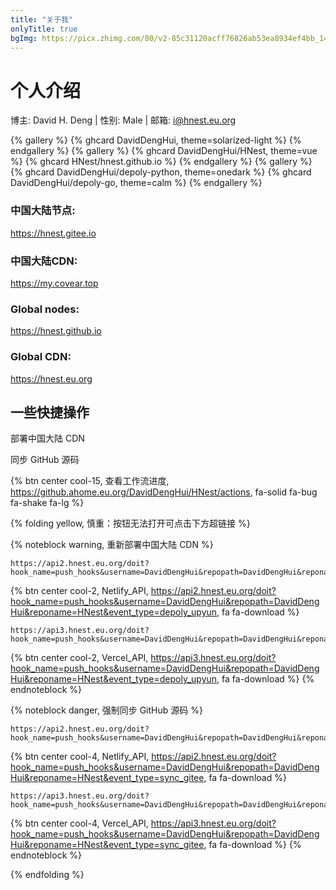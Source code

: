 ```yaml
---
title: "关于我"
onlyTitle: true
bgImg: https://picx.zhimg.com/80/v2-85c31120acff76826ab53ea8934ef4bb_1440w.webp
---
```


<link href="https://cdn.bootcdn.net/ajax/libs/fancybox/3.5.7/jquery.fancybox.min.css" rel="stylesheet" />
<script src="https://cdn.bootcdn.net/ajax/libs/fancybox/3.5.7/jquery.fancybox.min.js"></script>

# 个人介绍
博主: David H. Deng | 性别: Male | 邮箱: i@hnest.eu.org

{% gallery %}
  {% ghcard DavidDengHui, theme=solarized-light %}
{% endgallery %}
{% gallery %}
  {% ghcard DavidDengHui/HNest, theme=vue %}
  {% ghcard HNest/hnest.github.io %}
{% endgallery %}
{% gallery %}
  {% ghcard DavidDengHui/depoly-python, theme=onedark %}
  {% ghcard DavidDengHui/depoly-go, theme=calm %}
{% endgallery %}

### 中国大陆节点: 
<https://hnest.gitee.io>
### 中国大陆CDN: 
<https://my.covear.top>
### Global nodes: 
<https://hnest.github.io>
### Global CDN: 
<https://hnest.eu.org>

## 一些快捷操作

<span class="btn center cool-11"><a data-fancybox data-src="#dialog-content01" class="button" target="_blank" rel="noopener" title="部署中国大陆 CDN" data-pjax-state="external"><i class="fa-solid fa-code-compare fa-shake fa-2xl"></i>部署中国大陆 CDN</a></span>

<span class="btn center cool-5"><a data-fancybox data-src="#dialog-content02" class="button" target="_blank" rel="noopener" title="同步 GitHub 源码" data-pjax-state="external"><i class="fa-brands fa-github fa-shake fa-2xl"></i>同步 GitHub 源码</a></span>

{% btn center cool-15, 查看工作流进度, https://github.ahome.eu.org/DavidDengHui/HNest/actions, fa-solid fa-bug fa-shake fa-lg %}

{% folding yellow, 慎重：按钮无法打开可点击下方超链接 %}

{% noteblock warning, 重新部署中国大陆 CDN %}
```
https://api2.hnest.eu.org/doit?hook_name=push_hooks&username=DavidDengHui&repopath=DavidDengHui&reponame=HNest&event_type=depoly_upyun
```
  {% btn center cool-2, Netlify_API, https://api2.hnest.eu.org/doit?hook_name=push_hooks&username=DavidDengHui&repopath=DavidDengHui&reponame=HNest&event_type=depoly_upyun, fa fa-download %}
```
https://api3.hnest.eu.org/doit?hook_name=push_hooks&username=DavidDengHui&repopath=DavidDengHui&reponame=HNest&event_type=depoly_upyun
```
  {% btn center cool-2, Vercel_API, https://api3.hnest.eu.org/doit?hook_name=push_hooks&username=DavidDengHui&repopath=DavidDengHui&reponame=HNest&event_type=depoly_upyun, fa fa-download %}
{% endnoteblock %}

{% noteblock danger, 强制同步 GitHub 源码 %}
```
https://api2.hnest.eu.org/doit?hook_name=push_hooks&username=DavidDengHui&repopath=DavidDengHui&reponame=HNest&event_type=sync_gitee
```
  {% btn center cool-4, Netlify_API, https://api2.hnest.eu.org/doit?hook_name=push_hooks&username=DavidDengHui&repopath=DavidDengHui&reponame=HNest&event_type=sync_gitee, fa fa-download %} 
```
https://api3.hnest.eu.org/doit?hook_name=push_hooks&username=DavidDengHui&repopath=DavidDengHui&reponame=HNest&event_type=sync_gitee
```
  {% btn center cool-4, Vercel_API, https://api3.hnest.eu.org/doit?hook_name=push_hooks&username=DavidDengHui&repopath=DavidDengHui&reponame=HNest&event_type=sync_gitee, fa fa-download %} 
{% endnoteblock %}

{% endfolding %}

<div id="dialog-content01" style="display:none;max-width:500px;">
  <h1 style="color:red;">将会强制重新部署中国大陆 CDN！</h1>
  <br><br>
  <a href="https://api2.hnest.eu.org/doit?hook_name=push_hooks&username=DavidDengHui&repopath=DavidDengHui&reponame=HNest&event_type=depoly_upyun" target="_blank" title="部署中国大陆 CDN" data-fancybox data-type="iframe" data-width="300" data-height="300" data-preload="false">确认继续 →</a>
  <br><br>
  <a href="https://github.ahome.eu.org/DavidDengHui/HNest/actions/workflows/depoly_upyun.yml" target="_blank" title="部署中国大陆 CDN">查看部署进度 🥳</a>
  <br><br>
  <a target="_blank" href="https://github.ahome.eu.org/DavidDengHui/HNest/actions/workflows/depoly_upyun.yml" title="部署又拍云"><img src="https://github.ahome.eu.org/DavidDengHui/HNest/actions/workflows/depoly_upyun.yml/badge.svg" class="lazyload"></a>
</div>

<div id="dialog-content02" style="display:none;max-width:500px;">
  <h1 style="color:red;">将会强制同步覆盖 GitHub 源码！</h1>
  <br><br>
  <a href="https://api2.hnest.eu.org/doit?hook_name=push_hooks&username=DavidDengHui&repopath=DavidDengHui&reponame=HNest&event_type=sync_gitee" target="_blank" title="同步 GitHub 源码" data-fancybox data-type="iframe" data-width="300" data-height="300" data-preload="false">确认继续 →</a>
  <br><br>
  <a href="https://github.ahome.eu.org/DavidDengHui/HNest/actions/workflows/sync_gitee.yml" target="_blank" title="部署中国大陆 CDN">查看同步进度 🥳</a>
  <br><br>
  <a target="_blank" href="https://github.ahome.eu.org/DavidDengHui/HNest/actions/workflows/sync_gitee.yml" title="同步码云"><img src="https://github.ahome.eu.org/DavidDengHui/HNest/actions/workflows/sync_gitee.yml/badge.svg" class="lazyload"></a>
</div>